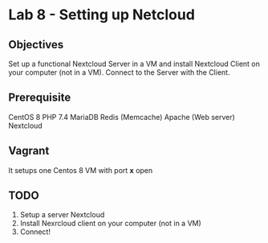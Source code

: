 # Lab 8 - Setting up Netcloud

## Objectives

Set up a functional Nextcloud Server in a VM and install Nextcloud Client on your computer (not in a VM). Connect to the Server with the Client.

## Prerequisite

CentOS 8
PHP 7.4
MariaDB
Redis (Memcache)
Apache (Web server)
Nextcloud

## Vagrant

It setups one Centos 8 VM with port **x** open

## TODO

1. Setup a server Nextcloud
2. Install Nexrcloud client on your computer (not in a VM)
3. Connect!
